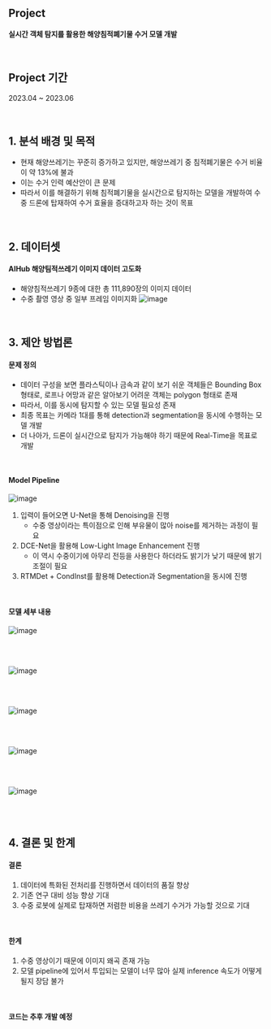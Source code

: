 ## Project
**실시간 객체 탐지를 활용한 해양침적폐기물 수거 모델 개발**

<br/>

## Project 기간
2023.04 ~ 2023.06

<br/>

## 1. 분석 배경 및 목적
- 현재 해양쓰레기는 꾸준히 증가하고 있지만, 해양쓰레기 중 침적폐기물은 수거 비율이 약 13%에 불과
- 이는 수거 인력 예산안이 큰 문제
- 따라서 이를 해결하기 위해 침적폐기물을 실시간으로 탐지하는 모델을 개발하여 수중 드론에 탑재하여 수거 효율을 증대하고자 하는 것이 목표

<br/>

## 2. 데이터셋
#### AIHub 해양팀적쓰레기 이미지 데이터 고도화
- 해양침적쓰레기 9종에 대한 총 111,890장의 이미지 데이터
- 수중 촬영 영상 중 일부 프레임 이미지화
![image](https://github.com/KiSeoupShin/Project/assets/108209592/51fead99-1cb5-4472-9779-87b19ac9b2b6)

<br/>

## 3. 제안 방법론
#### 문제 정의
- 데이터 구성을 보면 플라스틱이나 금속과 같이 보기 쉬운 객체들은 Bounding Box 형태로, 로프나 어망과 같은 알아보기 어려운 객체는 polygon 형태로 존재
- 따라서, 이를 동시에 탐지할 수 있는 모델 필요성 존재
- 최종 목표는 카메라 1대를 통해 detection과 segmentation을 동시에 수행하는 모델 개발
- 더 나아가, 드론이 실시간으로 탐지가 가능해야 하기 때문에 Real-Time을 목표로 개발

<br/>

#### Model Pipeline
![image](https://github.com/KiSeoupShin/Project/assets/108209592/b9a62a07-0b39-4e17-a004-1acac6c5edcb)

1. 입력이 들어오면 U-Net을 통해 Denoising을 진행
   - 수중 영상이라는 특이점으로 인해 부유물이 많아 noise를 제거하는 과정이 필요
2. DCE-Net을 활용해 Low-Light Image Enhancement 진행
   - 이 역시 수중이기에 아무리 전등을 사용한다 하더라도 밝기가 낮기 때문에 밝기 조절이 필요
3. RTMDet + CondInst를 활용해 Detection과 Segmentation을 동시에 진행

<br/>

#### 모델 세부 내용
![image](https://github.com/KiSeoupShin/Project/assets/108209592/be79bada-d86e-405f-ac55-757453c6485f)

<br/>
<br/>

![image](https://github.com/KiSeoupShin/Project/assets/108209592/c356c81b-93eb-41e4-a393-a87c6350ce94)

<br/>
<br/>

![image](https://github.com/KiSeoupShin/Project/assets/108209592/fbba7021-efc1-4422-8728-26b0f9417314)

<br/>
<br/>

![image](https://github.com/KiSeoupShin/Project/assets/108209592/a34789e2-f604-4601-9ff3-933f072aaa13)

<br/>
<br/>

![image](https://github.com/KiSeoupShin/Project/assets/108209592/f4425bd1-84a2-47cc-9dd9-354c1b08778d)

<br/>
<br/>

## 4. 결론 및 한계
#### 결론
1. 데이터에 특화된 전처리를 진행하면서 데이터의 품질 향상
2. 기존 연구 대비 성능 향상 기대
3. 수중 로봇에 실제로 탑재하면 저렴한 비용을 쓰레기 수거가 가능할 것으로 기대

<br/>

#### 한계
1. 수중 영상이기 때문에 이미지 왜곡 존재 가능
2. 모델 pipeline에 있어서 투입되는 모델이 너무 많아 실제 inference 속도가 어떻게 될지 장담 불가

<br/>

#### 코드는 추후 개발 예정

